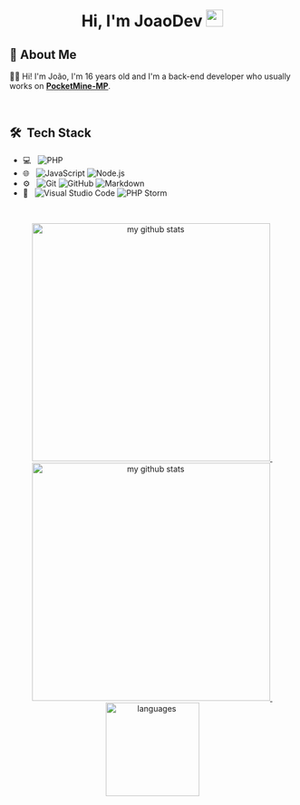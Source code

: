 <h1 align="center">Hi, I'm JoaoDev <img src="https://raw.githubusercontent.com/aemmadi/aemmadi/master/wave.gif" width="30px"></h1>

 ## :wave: About Me 
👩‍🎓 Hi! I'm João, I'm 16 years old and I'm a back-end developer who usually works on [**PocketMine-MP**](https://pmmp.io).

<br> 

## 🛠 &nbsp;Tech Stack

- 💻 &nbsp;
  ![PHP](https://img.shields.io/badge/-PHP-333333?style=flat&logo=php)
- 🌐 &nbsp;
  ![JavaScript](https://img.shields.io/badge/-JavaScript-333333?style=flat&logo=javascript)
  ![Node.js](https://img.shields.io/badge/-Node.js-333333?style=flat&logo=node.js)
- ⚙️ &nbsp;
  ![Git](https://img.shields.io/badge/-Git-333333?style=flat&logo=git)
  ![GitHub](https://img.shields.io/badge/-GitHub-333333?style=flat&logo=github)
  ![Markdown](https://img.shields.io/badge/-Markdown-333333?style=flat&logo=markdown)
- 🔧 &nbsp;
  ![Visual Studio Code](https://img.shields.io/badge/-Visual%20Studio%20Code-333333?style=flat&logo=visual-studio-code&logoColor=007ACC)
  ![PHP Storm](https://img.shields.io/badge/-PHP%20Storm-333333?style=flat&logo=phpstorm&logoColor=007ACC)

<br/>
<a align="center" href="https://arshiamidos.github.io">
    <p align="center">
    <img src="https://github-readme-stats.vercel.app/api?username=Joaozin2141l&show_icons=true&theme=dracula" alt="my github stats" width="420"/>&nbsp;
      <img src="https://github-readme-streak-stats.herokuapp.com/?user=Joaozin2141l&show_icons=true&theme=dracula" alt="my github stats" width="420"/>&nbsp;
      <img src="https://github-readme-stats.vercel.app/api/top-langs/?username=Joaozin2141l&layout=compact&theme=dracula" alt="languages" height="165">
    </p>
</a>
